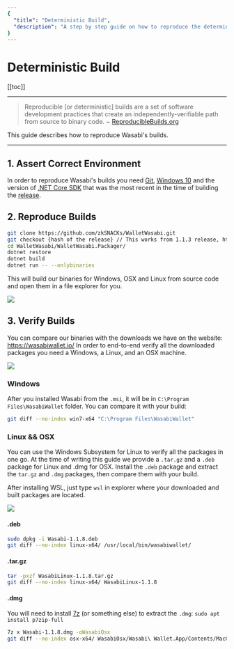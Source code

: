 ```yaml
---
{
  "title": "Deterministic Build",
  "description": "A step by step guide on how to reproduce the deterministic builds of Wasabi. This is the Wasabi documentation, an archive of knowledge about the open-source, non-custodial and privacy-focused Bitcoin wallet for desktop."
}
---
```


# Deterministic Build

[[toc]]

---

> Reproducible [or deterministic] builds are a set of software development practices that create an independently-verifiable path from source to binary code.  ~ [ReproducibleBuilds.org](https://reproducible-builds.org/)

This guide describes how to reproduce Wasabi's builds.

---

## 1. Assert Correct Environment

In order to reproduce Wasabi's builds you need [Git](https://git-scm.com/downloads), [Windows 10](https://www.microsoft.com/en-us/software-download/windows10ISO) and the version of [.NET Core SDK](https://www.microsoft.com/net/download) that was the most recent in the time of building the [release](https://github.com/zkSNACKs/WalletWasabi/releases).

## 2. Reproduce Builds

```sh
git clone https://github.com/zkSNACKs/WalletWasabi.git
git checkout {hash of the release} // This works from 1.1.3 release, https://github.com/zkSNACKs/WalletWasabi/releases
cd WalletWasabi/WalletWasabi.Packager/
dotnet restore
dotnet build
dotnet run -- --onlybinaries
```

This will build our binaries for Windows, OSX and Linux from source code and open them in a file explorer for you.

![](https://i.imgur.com/8XAQzz4.png)

## 3. Verify Builds

You can compare our binaries with the downloads we have on the website: https://wasabiwallet.io/
In order to end-to-end verify all the downloaded packages you need a Windows, a Linux, and an OSX machine.

![](https://i.imgur.com/aI9Kx0c.png)

### Windows

After you installed Wasabi from the `.msi`, it will be in `C:\Program Files\WasabiWallet` folder.
You can compare it with your build:

```sh
git diff --no-index win7-x64 "C:\Program Files\WasabiWallet"
```

### Linux && OSX

You can use the Windows Subsystem for Linux to verify all the packages in one go.
At the time of writing this guide we provide a `.tar.gz` and a `.deb` package for Linux and .dmg for OSX. 
Install the `.deb` package and extract the `tar.gz` and `.dmg` packages, then compare them with your build.

After installing WSL, just type `wsl` in explorer where your downloaded and built packages are located.

![](https://i.imgur.com/yRUjxvG.png)

#### .deb

```sh
sudo dpkg -i Wasabi-1.1.8.deb
git diff --no-index linux-x64/ /usr/local/bin/wasabiwallet/
```

#### .tar.gz

```sh
tar -pxzf WasabiLinux-1.1.8.tar.gz
git diff --no-index linux-x64/ WasabiLinux-1.1.8
```

#### .dmg

You will need to install [7z](https://www.7-zip.org/) (or something else) to extract the `.dmg`: `sudo apt install p7zip-full`

```sh
7z x Wasabi-1.1.8.dmg -oWasabiOsx
git diff --no-index osx-x64/ WasabiOsx/Wasabi\ Wallet.App/Contents/MacOS/
```
